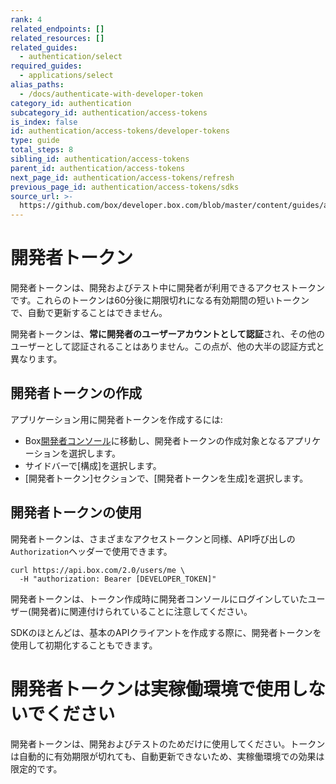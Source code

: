 ```yaml
---
rank: 4
related_endpoints: []
related_resources: []
related_guides:
  - authentication/select
required_guides:
  - applications/select
alias_paths:
  - /docs/authenticate-with-developer-token
category_id: authentication
subcategory_id: authentication/access-tokens
is_index: false
id: authentication/access-tokens/developer-tokens
type: guide
total_steps: 8
sibling_id: authentication/access-tokens
parent_id: authentication/access-tokens
next_page_id: authentication/access-tokens/refresh
previous_page_id: authentication/access-tokens/sdks
source_url: >-
  https://github.com/box/developer.box.com/blob/master/content/guides/authentication/access-tokens/developer-tokens.md
---
```

# 開発者トークン

開発者トークンは、開発およびテスト中に開発者が利用できるアクセストークンです。これらのトークンは60分後に期限切れになる有効期間の短いトークンで、自動で更新することはできません。

開発者トークンは、**常に開発者のユーザーアカウントとして認証**され、その他のユーザーとして認証されることはありません。この点が、他の大半の認証方式と異なります。

## 開発者トークンの作成

アプリケーション用に開発者トークンを作成するには:

* Box[開発者コンソール][devconsole]に移動し、開発者トークンの作成対象となるアプリケーションを選択します。
* サイドバーで\[構成]を選択します。
* \[開発者トークン]セクションで、\[開発者トークンを生成]を選択します。

## 開発者トークンの使用

開発者トークンは、さまざまなアクセストークンと同様、API呼び出しの`Authorization`ヘッダーで使用できます。

```curl
curl https://api.box.com/2.0/users/me \
  -H "authorization: Bearer [DEVELOPER_TOKEN]"
```

<Message warning>

開発者トークンは、トークン作成時に開発者コンソールにログインしていたユーザー(開発者)に関連付けられていることに注意してください。

</Message>

SDKのほとんどは、基本のAPIクライアントを作成する際に、開発者トークンを使用して初期化することもできます。

<Samples id="x_auth" variant="init_with_dev_token">

</Samples>

<Message type="danger">

# 開発者トークンは実稼働環境で使用しないでください

開発者トークンは、開発およびテストのためだけに使用してください。トークンは自動的に有効期限が切れても、自動更新できないため、実稼働環境での効果は限定的です。

</Message>

[devconsole]: https://app.box.com/developers/console
